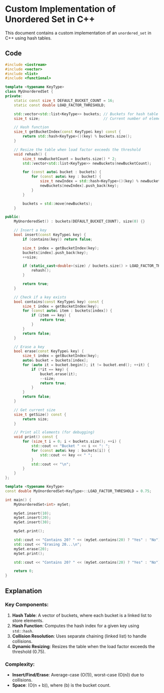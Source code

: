 
# Custom Implementation of Unordered Set in C++

This document contains a custom implementation of an `unordered_set` in C++ using hash tables.

## Code

```cpp
#include <iostream>
#include <vector>
#include <list>
#include <functional>

template <typename KeyType>
class MyUnorderedSet {
private:
    static const size_t DEFAULT_BUCKET_COUNT = 16;
    static const double LOAD_FACTOR_THRESHOLD;

    std::vector<std::list<KeyType>> buckets; // Buckets for hash table
    size_t size;                             // Current number of elements

    // Hash function
    size_t getBucketIndex(const KeyType& key) const {
        return std::hash<KeyType>()(key) % buckets.size();
    }

    // Resize the table when load factor exceeds the threshold
    void rehash() {
        size_t newBucketCount = buckets.size() * 2;
        std::vector<std::list<KeyType>> newBuckets(newBucketCount);

        for (const auto& bucket : buckets) {
            for (const auto& key : bucket) {
                size_t newIndex = std::hash<KeyType>()(key) % newBucketCount;
                newBuckets[newIndex].push_back(key);
            }
        }

        buckets = std::move(newBuckets);
    }

public:
    MyUnorderedSet() : buckets(DEFAULT_BUCKET_COUNT), size(0) {}

    // Insert a key
    bool insert(const KeyType& key) {
        if (contains(key)) return false;

        size_t index = getBucketIndex(key);
        buckets[index].push_back(key);
        ++size;

        if (static_cast<double>(size) / buckets.size() > LOAD_FACTOR_THRESHOLD) {
            rehash();
        }

        return true;
    }

    // Check if a key exists
    bool contains(const KeyType& key) const {
        size_t index = getBucketIndex(key);
        for (const auto& item : buckets[index]) {
            if (item == key) {
                return true;
            }
        }
        return false;
    }

    // Erase a key
    bool erase(const KeyType& key) {
        size_t index = getBucketIndex(key);
        auto& bucket = buckets[index];
        for (auto it = bucket.begin(); it != bucket.end(); ++it) {
            if (*it == key) {
                bucket.erase(it);
                --size;
                return true;
            }
        }
        return false;
    }

    // Get current size
    size_t getSize() const {
        return size;
    }

    // Print all elements (for debugging)
    void print() const {
        for (size_t i = 0; i < buckets.size(); ++i) {
            std::cout << "Bucket " << i << ": ";
            for (const auto& key : buckets[i]) {
                std::cout << key << " ";
            }
            std::cout << "\n";
        }
    }
};

template <typename KeyType>
const double MyUnorderedSet<KeyType>::LOAD_FACTOR_THRESHOLD = 0.75;

int main() {
    MyUnorderedSet<int> mySet;

    mySet.insert(10);
    mySet.insert(20);
    mySet.insert(30);

    mySet.print();

    std::cout << "Contains 20? " << (mySet.contains(20) ? "Yes" : "No") << "\n";
    std::cout << "Erasing 20...\n";
    mySet.erase(20);
    mySet.print();

    std::cout << "Contains 20? " << (mySet.contains(20) ? "Yes" : "No") << "\n";

    return 0;
}
```

## Explanation

### Key Components:
1. **Hash Table**: A vector of buckets, where each bucket is a linked list to store elements.
2. **Hash Function**: Computes the hash index for a given key using `std::hash`.
3. **Collision Resolution**: Uses separate chaining (linked list) to handle collisions.
4. **Dynamic Resizing**: Resizes the table when the load factor exceeds the threshold (0.75).

### Complexity:
- **Insert/Find/Erase**: Average-case \(O(1)\), worst-case \(O(n)\) due to collisions.
- **Space**: \(O(n + b)\), where \(b\) is the bucket count.

